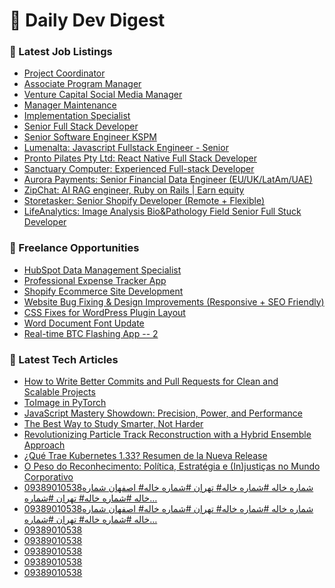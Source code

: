 # 📢 Daily Dev Digest

### 💼 Latest Job Listings
- [Project Coordinator](https://remoteOK.com/remote-jobs/remote-project-coordinator-lead-bank-1093052)
- [Associate Program Manager](https://remoteOK.com/remote-jobs/remote-associate-program-manager-lead-bank-1093051)
- [Venture Capital Social Media Manager](https://remoteOK.com/remote-jobs/remote-venture-capital-social-media-manager-vc-lab-1093048)
- [Manager Maintenance](https://remoteOK.com/remote-jobs/remote-manager-maintenance-commonwealth-fusion-systems-1093047)
- [Implementation Specialist](https://remoteOK.com/remote-jobs/remote-implementation-specialist-sprypoint-1093046)
- [Senior Full Stack Developer](https://remoteOK.com/remote-jobs/remote-senior-full-stack-developer-zammad-1093045)
- [Senior Software Engineer KSPM](https://remoteOK.com/remote-jobs/remote-senior-software-engineer-kspm-cast-ai-1093037)
- [Lumenalta: Javascript Fullstack Engineer - Senior](https://weworkremotely.com/remote-jobs/lumenalta-javascript-fullstack-engineer-senior)
- [Pronto Pilates Pty Ltd: React Native Full Stack Developer](https://weworkremotely.com/remote-jobs/pronto-pilates-pty-ltd-react-native-full-stack-developer)
- [Sanctuary Computer: Experienced Full-stack Developer](https://weworkremotely.com/remote-jobs/sanctuary-computer-experienced-full-stack-developer-1)
- [Aurora Payments: Senior Financial Data Engineer (EU/UK/LatAm/UAE)](https://weworkremotely.com/remote-jobs/aurora-payments-senior-financial-data-engineer-eu-uk-latam-uae)
- [ZipChat: AI RAG engineer, Ruby on Rails | Earn equity](https://weworkremotely.com/remote-jobs/zipchat-ai-rag-engineer-ruby-on-rails-earn-equity)
- [Storetasker: Senior Shopify Developer (Remote + Flexible)](https://weworkremotely.com/remote-jobs/storetasker-senior-shopify-developer-remote-flexible-3)
- [LifeAnalytics: Image Analysis Bio&Pathology Field Senior Full Stuck Developer](https://weworkremotely.com/remote-jobs/lifeanalytics-image-analysis-bio-pathology-field-senior-full-stuck-developer)

### 🎯 Freelance Opportunities
- [HubSpot Data Management Specialist](https://www.freelancer.com/projects/social-media-marketing/HubSpot-Data-Management-Specialist.html)
- [Professional Expense Tracker App](https://www.freelancer.com/projects/android/Professional-Expense-Tracker-App.html)
- [Shopify Ecommerce Site Development](https://www.freelancer.com/projects/website-design/Shopify-Ecommerce-Site-Development-39346259.html)
- [Website Bug Fixing &amp; Design Improvements (Responsive + SEO Friendly)](https://www.freelancer.com/projects/website-design/Website-Bug-Fixing-Design-Improvements.html)
- [CSS Fixes for WordPress Plugin Layout](https://www.freelancer.com/projects/wordpress/CSS-Fixes-for-WordPress-Plugin.html)
- [Word Document Font Update](https://www.freelancer.com/projects/word/Word-Document-Font-Update.html)
- [Real-time BTC Flashing App -- 2](https://www.freelancer.com/projects/mobile-app-development/Real-time-BTC-Flashing-App-39346255.html)

### 📝 Latest Tech Articles
- [How to Write Better Commits and Pull Requests for Clean and Scalable Projects](https://dev.to/ndekocode/how-to-write-better-commits-and-pull-requests-for-clean-and-scalable-projects-3b1n)
- [ToImage in PyTorch](https://dev.to/hyperkai/toimage-in-pytorch-1b2f)
- [JavaScript Mastery Showdown: Precision, Power, and Performance](https://dev.to/anupam_kumar/javascript-mastery-showdown-precision-power-and-performance-285i)
- [The Best Way to Study Smarter, Not Harder](https://dev.to/researchwize/the-best-way-to-study-smarter-not-harder-2jdn)
- [Revolutionizing Particle Track Reconstruction with a Hybrid Ensemble Approach](https://dev.to/darkstalker/revolutionizing-particle-track-reconstruction-with-a-hybrid-ensemble-approach-4c3d)
- [¿Qué Trae Kubernetes 1.33? Resumen de la Nueva Release](https://dev.to/johan_prieto_a6aab483e7e5/que-trae-kubernetes-133-resumen-de-la-nueva-release-fl8)
- [O Peso do Reconhecimento: Política, Estratégia e (In)justiças no Mundo Corporativo](https://dev.to/emizeravi/o-peso-do-reconhecimento-politica-estrategia-e-injusticas-no-mundo-corporativo-2nb0)
- [09389010538شماره خاله #شماره خاله# تهران #شماره خاله# اصفهان
شماره خاله #شماره خاله# تهران #شماره…](https://medium.com/@bdbjjdhd43/09389010538%D8%B4%D9%85%D8%A7%D8%B1%D9%87-%D8%AE%D8%A7%D9%84%D9%87-%D8%B4%D9%85%D8%A7%D8%B1%D9%87-%D8%AE%D8%A7%D9%84%D9%87-%D8%AA%D9%87%D8%B1%D8%A7%D9%86-%D8%B4%D9%85%D8%A7%D8%B1%D9%87-%D8%AE%D8%A7%D9%84%D9%87-%D8%A7%D8%B5%D9%81%D9%87%D8%A7%D9%86-%D8%B4%D9%85%D8%A7%D8%B1%D9%87-%D8%AE%D8%A7%D9%84%D9%87-%D8%B4%D9%85%D8%A7%D8%B1%D9%87-%D8%AE%D8%A7%D9%84%D9%87-%D8%AA%D9%87%D8%B1%D8%A7%D9%86-%D8%B4%D9%85%D8%A7%D8%B1%D9%87-52a4a8f9afca?source=rss------programming-5)
- [09389010538شماره خاله #شماره خاله# تهران #شماره خاله# اصفهان
شماره خاله #شماره خاله# تهران #شماره…](https://medium.com/@bdbjjdhd43/09389010538%D8%B4%D9%85%D8%A7%D8%B1%D9%87-%D8%AE%D8%A7%D9%84%D9%87-%D8%B4%D9%85%D8%A7%D8%B1%D9%87-%D8%AE%D8%A7%D9%84%D9%87-%D8%AA%D9%87%D8%B1%D8%A7%D9%86-%D8%B4%D9%85%D8%A7%D8%B1%D9%87-%D8%AE%D8%A7%D9%84%D9%87-%D8%A7%D8%B5%D9%81%D9%87%D8%A7%D9%86-%D8%B4%D9%85%D8%A7%D8%B1%D9%87-%D8%AE%D8%A7%D9%84%D9%87-%D8%B4%D9%85%D8%A7%D8%B1%D9%87-%D8%AE%D8%A7%D9%84%D9%87-%D8%AA%D9%87%D8%B1%D8%A7%D9%86-%D8%B4%D9%85%D8%A7%D8%B1%D9%87-92a82c135116?source=rss------programming-5)
- [09389010538](https://medium.com/@hfdzg5936/09389010538-840ef3eeaf6b?source=rss------programming-5)
- [09389010538](https://medium.com/@hfdzg5936/09389010538-9d93482bb58d?source=rss------programming-5)
- [09389010538](https://medium.com/@hfdzg5936/09389010538-65dac32cfa4a?source=rss------programming-5)
- [09389010538](https://medium.com/@hdheh4596/09389010538-06f9dd738e41?source=rss------programming-5)
- [09389010538](https://medium.com/@hdheh4596/09389010538-fe563af92b52?source=rss------programming-5)

